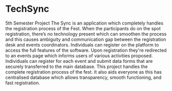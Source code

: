 # TechSync
5th Semester Project
The Sync is an application which completely handles the registration process of the Fest. When the participants do on the spot registration, there’s no technology present which can smoothen the process and this causes ambiguity and communication gap between the registration desk and events coordinators.
Individuals can register on the platform to access the full features of the software. Upon registration they're redirected to an events page which informs users of various activities proposed. Individuals can register for each event and submit data forms that are securely transferred to the main database.
This project handles the complete registration process of the fest. It also aids everyone as this has centralised database which allows transparency, smooth functioning, and fast registration.
